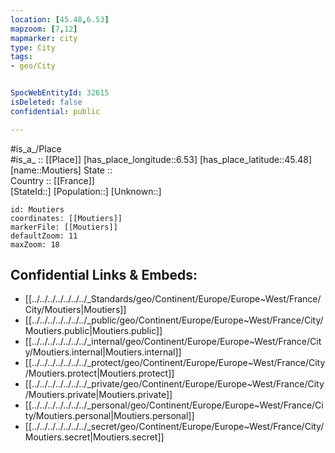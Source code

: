 ```yaml
---
location: [45.48,6.53] 
mapzoom: [7,12] 
mapmarker: city 
type: City
tags:
- geo/City


SpocWebEntityId: 32615
isDeleted: false
confidential: public

---
```

#is_a_/Place  
#is_a_ :: [[Place]] 
[has_place_longitude::6.53] 
[has_place_latitude::45.48] 
[name::Moutiers] 
State ::  
Country :: [[France]]  
[StateId::] 
[Population::] 
[Unknown::] 


```leaflet
id: Moutiers
coordinates: [[Moutiers]] 
markerFile: [[Moutiers]] 
defaultZoom: 11 
maxZoom: 18
```


## Confidential Links & Embeds: 
- [[../../../../../../../_Standards/geo/Continent/Europe/Europe~West/France/City/Moutiers|Moutiers]] 
- [[../../../../../../../_public/geo/Continent/Europe/Europe~West/France/City/Moutiers.public|Moutiers.public]] 
- [[../../../../../../../_internal/geo/Continent/Europe/Europe~West/France/City/Moutiers.internal|Moutiers.internal]] 
- [[../../../../../../../_protect/geo/Continent/Europe/Europe~West/France/City/Moutiers.protect|Moutiers.protect]] 
- [[../../../../../../../_private/geo/Continent/Europe/Europe~West/France/City/Moutiers.private|Moutiers.private]] 
- [[../../../../../../../_personal/geo/Continent/Europe/Europe~West/France/City/Moutiers.personal|Moutiers.personal]] 
- [[../../../../../../../_secret/geo/Continent/Europe/Europe~West/France/City/Moutiers.secret|Moutiers.secret]] 
